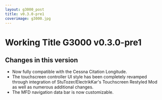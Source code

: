 ```yaml
---
layout: g3000_post
title: v0.3.0-pre1
coverimage: g3000.jpg
---
```

# Working Title G3000 v0.3.0-pre1
## Changes in this version

- Now fully compatible with the Cessna Citation Longitude.
- The touchscreen controller UI style has been completely revamped through integration of StuTozer/ElectrikKar's Touchscreen Restyled Mod as well as numerous additional changes.
- The MFD navigation data bar is now customizable.